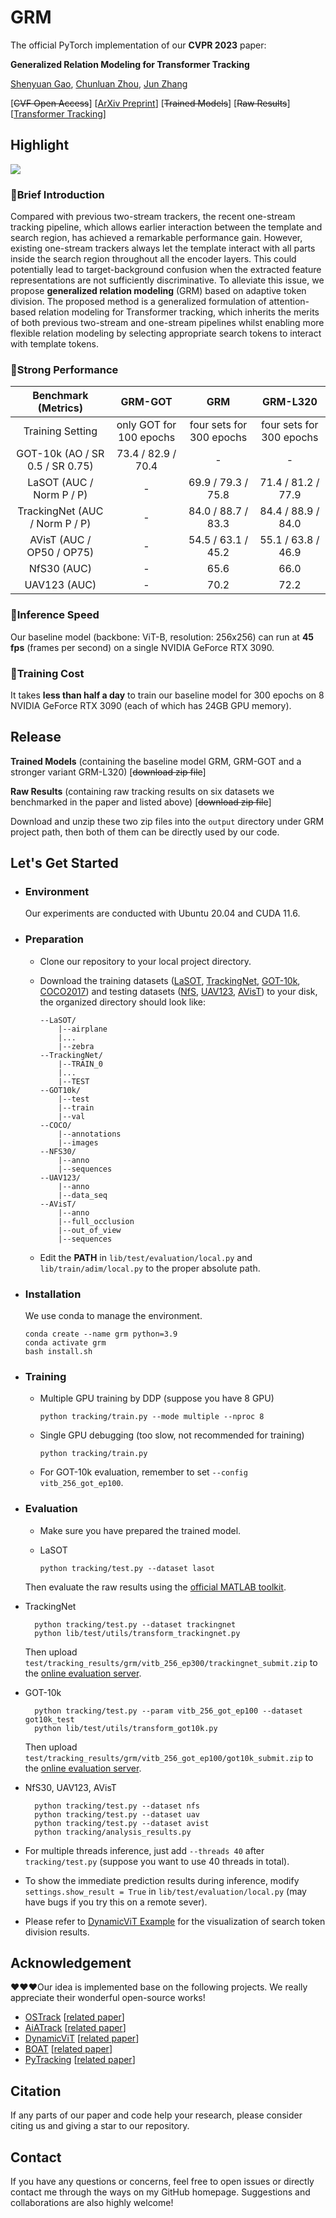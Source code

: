 # GRM

The official PyTorch implementation of our **CVPR 2023** paper: 

**Generalized Relation Modeling for Transformer Tracking**

[Shenyuan Gao](https://github.com/Little-Podi), [Chunluan Zhou](https://www.sites.google.com/view/chunluanzhou/), [Jun Zhang](https://eejzhang.people.ust.hk/)

[~~CVF Open Access~~] [[ArXiv Preprint](https://arxiv.org/abs/2303.16580)] [~~Trained Models~~] [~~Raw Results~~] [[Transformer Tracking](https://github.com/Little-Podi/Transformer_Tracking)]

## Highlight

![](GRM.png)

### :bookmark:Brief Introduction

Compared with previous two-stream trackers, the recent one-stream tracking pipeline, which allows earlier interaction between the template and search region, has achieved a remarkable performance gain. However, existing one-stream trackers always let the template interact with all parts inside the search region throughout all the encoder layers. This could potentially lead to target-background confusion when the extracted feature representations are not sufficiently discriminative. To alleviate this issue, we propose **generalized relation modeling** (GRM) based on adaptive token division. The proposed method is a generalized formulation of attention-based relation modeling for Transformer tracking, which inherits the merits of both previous two-stream and one-stream pipelines whilst enabling more flexible relation modeling by selecting appropriate search tokens to interact with template tokens.

### :bookmark:Strong Performance

|       Benchmark (Metrics)       |         GRM-GOT         |           GRM            |         GRM-L320         |
| :-----------------------------: | :---------------------: | :----------------------: | :----------------------: |
|        Training Setting         | only GOT for 100 epochs | four sets for 300 epochs | four sets for 300 epochs |
| GOT-10k (AO / SR 0.5 / SR 0.75) |   73.4 / 82.9 / 70.4    |            -             |            -             |
|    LaSOT (AUC / Norm P / P)     |            -            |    69.9 / 79.3 / 75.8    |    71.4 / 81.2 / 77.9    |
| TrackingNet (AUC / Norm P / P)  |            -            |    84.0 / 88.7 / 83.3    |    84.4 / 88.9 / 84.0    |
|    AVisT (AUC / OP50 / OP75)    |            -            |    54.5 / 63.1 / 45.2    |    55.1 / 63.8 / 46.9    |
|           NfS30 (AUC)           |            -            |           65.6           |           66.0           |
|          UAV123 (AUC)           |            -            |           70.2           |           72.2           |

### :bookmark:Inference Speed

Our baseline model (backbone: ViT-B, resolution: 256x256) can run at **45 fps** (frames per second) on a single NVIDIA GeForce RTX 3090.

### :bookmark:Training Cost

It takes **less than half a day** to train our baseline model for 300 epochs on 8 NVIDIA GeForce RTX 3090 (each of which has 24GB GPU memory).

## Release

**Trained Models** (containing the baseline model GRM, GRM-GOT and a stronger variant GRM-L320) [~~download zip file~~]

**Raw Results** (containing raw tracking results on six datasets we benchmarked in the paper and listed above) [~~download zip file~~]

Download and unzip these two zip files into the `output` directory under GRM project path, then both of them can be directly used by our code.

## Let's Get Started

- ### Environment

  Our experiments are conducted with Ubuntu 20.04 and CUDA 11.6.

- ### Preparation

  - Clone our repository to your local project directory.

  - Download the training datasets ([LaSOT](http://vision.cs.stonybrook.edu/~lasot/download.html), [TrackingNet](https://github.com/SilvioGiancola/TrackingNet-devkit), [GOT-10k](http://got-10k.aitestunion.com/downloads), [COCO2017](https://cocodataset.org/#download)) and testing datasets ([NfS](http://ci2cv.net/nfs/index.html), [UAV123](https://cemse.kaust.edu.sa/ivul/uav123), [AVisT](https://sites.google.com/view/avist-benchmark)) to your disk, the organized directory should look like: 

    ```
    --LaSOT/
    	|--airplane
    	|...
    	|--zebra
    --TrackingNet/
    	|--TRAIN_0
    	|...
    	|--TEST
    --GOT10k/
    	|--test
    	|--train
    	|--val
    --COCO/
    	|--annotations
    	|--images
    --NFS30/
    	|--anno
    	|--sequences
    --UAV123/
    	|--anno
    	|--data_seq
    --AVisT/
    	|--anno
    	|--full_occlusion
    	|--out_of_view
    	|--sequences
    ```

  - Edit the **PATH** in ```lib/test/evaluation/local.py``` and ```lib/train/adim/local.py``` to the proper absolute path.

- ### Installation

  We use conda to manage the environment.

  ```
  conda create --name grm python=3.9
  conda activate grm
  bash install.sh
  ```
  
- ### Training

  - Multiple GPU training by DDP (suppose you have 8 GPU)

    ```
    python tracking/train.py --mode multiple --nproc 8
    ```

  - Single GPU debugging (too slow, not recommended for training)

    ```
    python tracking/train.py
    ```

  - For GOT-10k evaluation, remember to set ```--config vitb_256_got_ep100```.

- ### Evaluation

  - Make sure you have prepared the trained model.

  - LaSOT

    ```
    python tracking/test.py --dataset lasot
    ```
    
  Then evaluate the raw results using the [official MATLAB toolkit](https://github.com/HengLan/LaSOT_Evaluation_Toolkit).
    
- TrackingNet
  
  ```
    python tracking/test.py --dataset trackingnet
    python lib/test/utils/transform_trackingnet.py
    ```
  
  Then upload ```test/tracking_results/grm/vitb_256_ep300/trackingnet_submit.zip``` to the [online evaluation server](https://eval.ai/web/challenges/challenge-page/1805/overview).
  
- GOT-10k
  
  ```
    python tracking/test.py --param vitb_256_got_ep100 --dataset got10k_test
    python lib/test/utils/transform_got10k.py
    ```
  
  Then upload ```test/tracking_results/grm/vitb_256_got_ep100/got10k_submit.zip``` to the [online evaluation server](http://got-10k.aitestunion.com/submit_instructions).
  
- NfS30, UAV123, AVisT
  
  ```
    python tracking/test.py --dataset nfs
    python tracking/test.py --dataset uav
    python tracking/test.py --dataset avist
    python tracking/analysis_results.py
    ```
  
- For multiple threads inference, just add ```--threads 40``` after ```tracking/test.py``` (suppose you want to use 40 threads in total).
  
- To show the immediate prediction results during inference, modify ```settings.show_result = True``` in ```lib/test/evaluation/local.py``` (may have bugs if you try this on a remote sever).
  
- Please refer to [DynamicViT Example](https://github.com/raoyongming/DynamicViT/blob/master/viz_example.ipynb) for the visualization of search token division results.

## Acknowledgement

:heart::heart::heart:Our idea is implemented base on the following projects. We really appreciate their wonderful open-source works!

- [OSTrack](https://github.com/botaoye/OSTrack) [[related paper](https://arxiv.org/abs/2203.11991)]
- [AiATrack](https://github.com/Little-Podi/AiATrack) [[related paper](https://arxiv.org/abs/2207.09603)]
- [DynamicViT](https://github.com/raoyongming/DynamicViT) [[related paper](https://arxiv.org/abs/2106.02034)]
- [BOAT](https://github.com/mahaoyuHKU/pytorch-boat) [[related paper](https://arxiv.org/abs/2201.13027)]
- [PyTracking](https://github.com/visionml/pytracking) [[related paper](https://arxiv.org/abs/2208.06888)]

## Citation

If any parts of our paper and code help your research, please consider citing us and giving a star to our repository.

## Contact

If you have any questions or concerns, feel free to open issues or directly contact me through the ways on my GitHub homepage. Suggestions and collaborations are also highly welcome!
